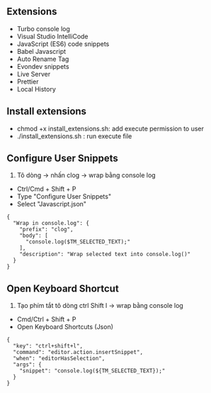 ## Extensions

- Turbo console log
- Visual Studio IntelliCode
- JavaScript (ES6) code snippets
- Babel Javascript
- Auto Rename Tag
- Evondev snippets
- Live Server
- Prettier
- Local History

## Install extensions

- chmod +x install_extensions.sh: add execute permission to user
- ./install_extensions.sh : run execute file

## Configure User Snippets

1. Tô dòng -> nhấn clog -> wrap bằng console log

- Ctrl/Cmd + Shift + P
- Type "Configure User Snippets"
- Select "Javascript.json"

```
{
  "Wrap in console.log": {
    "prefix": "clog",
    "body": [
      "console.log($TM_SELECTED_TEXT);"
    ],
    "description": "Wrap selected text into console.log()"
  }
}
```

## Open Keyboard Shortcut

1. Tạo phím tắt tô dòng ctrl Shift l -> wrap bằng console log

- Cmd/Ctrl + Shift + P
- Open Keyboard Shortcuts (Json)

```
{
  "key": "ctrl+shift+l",
  "command": "editor.action.insertSnippet",
  "when": "editorHasSelection",
  "args": {
    "snippet": "console.log(${TM_SELECTED_TEXT});"
  }
}
```

